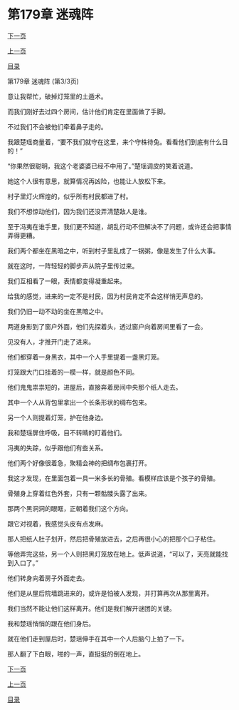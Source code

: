 <h1>第179章    迷魂阵</h1>
            <div><p><a href="./0537_%E7%AC%AC180%E7%AB%A0_%E9%AA%97%E5%B1%80.md">下一页</a></p><p><a href="./0535_%E7%AC%AC179%E7%AB%A0_%E8%BF%B7%E9%AD%82%E9%98%B5.md">上一页</a></p><p><a href="../">目录</a></p></div>
            <div><p>第179章    迷魂阵 (第3/3页)</p><p>意让我帮忙，破掉灯笼里的土遁术。</p><p>而我们刚好去过四个房间，估计他们肯定在里面做了手脚。</p><p>不过我们不会被他们牵着鼻子走的。</p><p>我跟楚瑶商量着，“要不我们就守在这里，来个守株待兔。看看他们到底有什么目的！”</p><p>“你果然很聪明，我这个老婆婆已经不中用了。”楚瑶调皮的笑着说道。</p><p>她这个人很有意思，就算情况再凶险，也能让人放松下来。</p><p>村子里灯火辉煌的，似乎所有村民都进了村。</p><p>我们不想惊动他们，因为我们还没弄清楚敌人是谁。</p><p>至于冯夷在谁手里，我们更不知道，胡乱行动不但解决不了问题，或许还会把事情弄得更糟。</p><p>我们两个都坐在黑暗之中，听到村子里乱成了一锅粥，像是发生了什么大事。</p><p>就在这时，一阵轻轻的脚步声从院子里传过来。</p><p>我们互相看了一眼，表情都变得凝重起来。</p><p>给我的感觉，进来的一定不是村民，因为村民肯定不会这样悄无声息的。</p><p>我们仍旧一动不动的坐在黑暗之中。</p><p>两道身影到了窗户外面，他们先探着头，透过窗户向着房间里看了一会。</p><p>见没有人，才推开门走了进来。</p><p>他们都穿着一身黑衣，其中一个人手里提着一盏黑灯笼。</p><p>灯笼跟大门口挂着的一模一样，就是颜色不同。</p><p>他们鬼鬼祟祟短的，进屋后，直接奔着房间中央那个纸人走去。</p><p>其中一个人从背包里拿出一个长条形状的绸布包来。</p><p>另一个人则提着灯笼，护在他身边。</p><p>我和楚瑶屏住呼吸，目不转睛的盯着他们。</p><p>冯夷的失踪，似乎跟他们有些关系。</p><p>他们两个好像很着急，聚精会神的把绸布包裹打开。</p><p>我这才发现，在里面包着一具一米多长的骨殖。看模样应该是个孩子的骨殖。</p><p>骨殖身上穿着红色外套，只有一颗骷髅头露了出来。</p><p>那两个黑洞洞的眼眶，正朝着我们这个方向。</p><p>跟它对视着，我感觉头皮有点发麻。</p><p>那人把纸人肚子划开，然后把骨殖放进去，之后再很小心的把那个口子粘住。</p><p>等他弄完这些，另一个人则把黑灯笼放在地上。低声说道，“可以了，天亮就能找到入口了。”</p><p>他们转身向着房子外面走去。</p><p>他们是从屋后院墙跳进来的，或许是怕被人发现，并打算再次从那里离开。</p><p>我们当然不能让他们这样离开。他们是我们解开谜团的关键。</p><p>我和楚瑶悄悄的跟在他们身后。</p><p>就在他们走到屋后时，楚瑶伸手在其中一个人后脑勺上拍了一下。</p><p>那人翻了下白眼，啪的一声，直挺挺的倒在地上。</p></div>
            <div><p><a href="./0537_%E7%AC%AC180%E7%AB%A0_%E9%AA%97%E5%B1%80.md">下一页</a></p><p><a href="./0535_%E7%AC%AC179%E7%AB%A0_%E8%BF%B7%E9%AD%82%E9%98%B5.md">上一页</a></p><p><a href="../">目录</a></p></div>